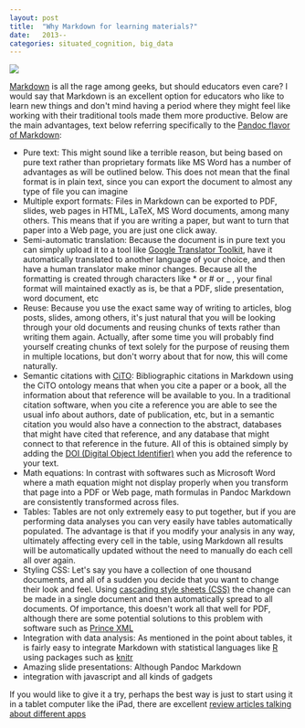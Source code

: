 ```yaml
---
layout: post
title:  "Why Markdown for learning materials?"
date:   2013--
categories: situated_cognition, big_data
---
```


![](https://lh5.googleusercontent.com/-eQMPOpwIZDw/UjT9Wg3pPuI/AAAAAAAA31w/CahngnC1-0E/w1000-h500-no/fractal.png)

[Markdown](http://daringfireball.net/projects/markdown/basics) is all the rage among geeks, but should educators even care? I would say that Markdown is an excellent option for educators who like to learn new things and don't mind having a period where they might feel like working with their traditional tools made them more productive. Below are the main advantages, text below referring specifically to the [Pandoc flavor of Markdown](http://johnmacfarlane.net/pandoc/README.html):

* Pure text: This might sound like a terrible reason, but being based on pure text rather than proprietary formats like MS Word has a number of advantages as will be outlined below. This does not mean that the final format is in plain text, since you can export the document to almost any type of file you can imagine
* Multiple export formats: Files in Markdown can be exported to PDF, slides, web pages in HTML, LaTeX, MS Word documents, among many others. This means that if you are writing a paper, but want to turn that paper into a Web page, you are just one click away.
* Semi-automatic translation: Because the document is in pure text you can simply upload it to a tool like [Google Translator Toolkit](http://translate.google.com/toolkit), have it automatically translated to another language of your choice, and then have a human translator make minor changes. Because all the formatting is created through characters like * or # or _ , your final format will maintained exactly as is, be that a PDF, slide presentation, word document, etc 
* Reuse: Because you use the exact same way of writing to articles, blog posts, slides, among others, it's just natural that you will be looking through your old documents and reusing chunks of texts rather than writing them again. Actually, after some time you will probably find yourself creating chunks of text solely for the purpose of reusing them in multiple locations, but don't worry about that for now, this will come naturally.
* Semantic citations with [CiTO](http://www.essepuntato.it/lode/http://purl.org/spar/cito): Bibliographic citations in Markdown using the CiTO ontology means that when you cite a paper or a book, all the information about that reference will be available to you. In a traditional citation software, when you cite a reference you are able to see the usual info about authors, date of publication, etc, but in a semantic citation you would also have a connection to the abstract, databases that might have cited that reference, and any database that might connect to that reference in the future. All of this is obtained simply by adding the [DOI (Digital Object Identifier)](http://www.doi.org/) when you add the reference to your text.
* Math equations: In contrast with softwares such as Microsoft Word where a math equation might not display properly when you transform that page into a PDF or Web page, math formulas in Pandoc Markdown are consistently transformed across files.
* Tables: Tables are not only extremely easy to put together, but if you are performing data analyses you can very easily have tables automatically populated. The advantage is that if you modify your analysis in any way, ultimately affecting every cell in the table, using Markdown all results will be automatically updated without the need to manually do each cell all over again.
* Styling CSS: Let's say you have a collection of one thousand documents, and all of a sudden you decide that you want to change their look and feel. Using [cascading style sheets (CSS)](http://www.w3schools.com/css/) the change can be made in a single document and then automatically spread to all documents. Of importance, this doesn't work all that well for PDF, although there are some potential solutions to this problem with software such as [Prince XML](http://www.princexml.com/)
* Integration with data analysis: As mentioned in the point about tables, it is fairly easy to integrate Markdown with statistical languages like [R]() using packages such as [knitr](http://yihui.name/knitr/)
* Amazing slide presentations: Although Pandoc Markdown 
* integration with javascript and all kinds of gadgets

If you would like to give it a try, perhaps the best way is just to start using it in a tablet computer like the iPad, there are excellent [review articles talking about different apps](http://ipad.appstorm.net/roundups/productivity-roundups/the-14-best-markdown-editors-and-notepads-for-the-ipad/)